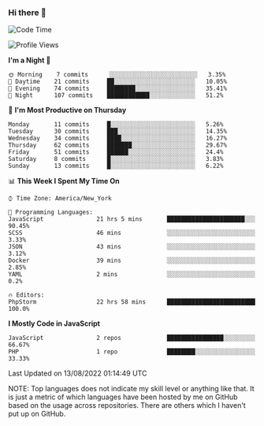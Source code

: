 ### Hi there 👋

<!--
**LynxJinxxy/LynxJinxxy** is a ✨ _special_ ✨ repository because its `README.md` (this file) appears on your GitHub profile.

Here are some ideas to get you started:

- 🔭 I’m currently working on ...
- 🌱 I’m currently learning ...
- 👯 I’m looking to collaborate on ...
- 🤔 I’m looking for help with ...
- 💬 Ask me about ...
- 📫 How to reach me: ...
- 😄 Pronouns: ...
- ⚡ Fun fact: ...
-->

<!--START_SECTION:waka-->
![Code Time](http://img.shields.io/badge/Code%20Time-18%20hrs%2059%20mins-blue)

![Profile Views](http://img.shields.io/badge/Profile%20Views-0-blue)

**I'm a Night 🦉** 

```text
🌞 Morning    7 commits      ░░░░░░░░░░░░░░░░░░░░░░░░░   3.35% 
🌆 Daytime    21 commits     ██░░░░░░░░░░░░░░░░░░░░░░░   10.05% 
🌃 Evening    74 commits     ████████░░░░░░░░░░░░░░░░░   35.41% 
🌙 Night      107 commits    ████████████░░░░░░░░░░░░░   51.2%

```
📅 **I'm Most Productive on Thursday** 

```text
Monday       11 commits     █░░░░░░░░░░░░░░░░░░░░░░░░   5.26% 
Tuesday      30 commits     ███░░░░░░░░░░░░░░░░░░░░░░   14.35% 
Wednesday    34 commits     ████░░░░░░░░░░░░░░░░░░░░░   16.27% 
Thursday     62 commits     ███████░░░░░░░░░░░░░░░░░░   29.67% 
Friday       51 commits     ██████░░░░░░░░░░░░░░░░░░░   24.4% 
Saturday     8 commits      █░░░░░░░░░░░░░░░░░░░░░░░░   3.83% 
Sunday       13 commits     █░░░░░░░░░░░░░░░░░░░░░░░░   6.22%

```


📊 **This Week I Spent My Time On** 

```text
⌚︎ Time Zone: America/New_York

💬 Programming Languages: 
JavaScript               21 hrs 5 mins       ██████████████████████░░░   90.45% 
SCSS                     46 mins             ░░░░░░░░░░░░░░░░░░░░░░░░░   3.33% 
JSON                     43 mins             ░░░░░░░░░░░░░░░░░░░░░░░░░   3.12% 
Docker                   39 mins             ░░░░░░░░░░░░░░░░░░░░░░░░░   2.85% 
YAML                     2 mins              ░░░░░░░░░░░░░░░░░░░░░░░░░   0.2%

🔥 Editors: 
PhpStorm                 22 hrs 58 mins      █████████████████████████   100.0%

```

**I Mostly Code in JavaScript** 

```text
JavaScript               2 repos             ████████████████░░░░░░░░░   66.67% 
PHP                      1 repo              ████████░░░░░░░░░░░░░░░░░   33.33%

```



 Last Updated on 13/08/2022 01:14:49 UTC
<!--END_SECTION:waka-->
NOTE: Top languages does not indicate my skill level or anything like that. It is just a metric of which languages have been hosted by me on GitHub based on the usage across repositories. There are others which I haven't put up on GitHub.
